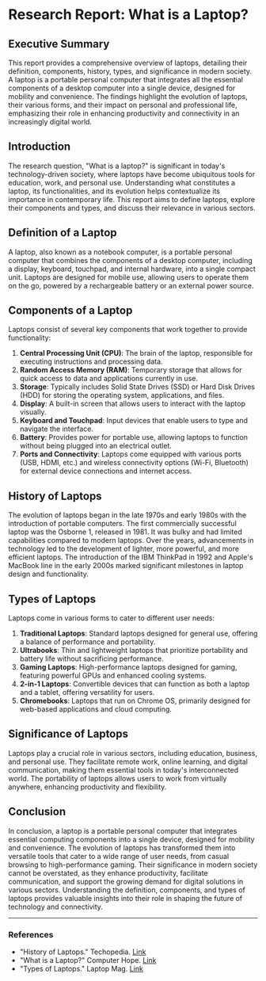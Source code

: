 # Research Report: What is a Laptop?

## Executive Summary

This report provides a comprehensive overview of laptops, detailing their definition, components, history, types, and significance in modern society. A laptop is a portable personal computer that integrates all the essential components of a desktop computer into a single device, designed for mobility and convenience. The findings highlight the evolution of laptops, their various forms, and their impact on personal and professional life, emphasizing their role in enhancing productivity and connectivity in an increasingly digital world.

## Introduction

The research question, "What is a laptop?" is significant in today's technology-driven society, where laptops have become ubiquitous tools for education, work, and personal use. Understanding what constitutes a laptop, its functionalities, and its evolution helps contextualize its importance in contemporary life. This report aims to define laptops, explore their components and types, and discuss their relevance in various sectors.

## Definition of a Laptop

A laptop, also known as a notebook computer, is a portable personal computer that combines the components of a desktop computer, including a display, keyboard, touchpad, and internal hardware, into a single compact unit. Laptops are designed for mobile use, allowing users to operate them on the go, powered by a rechargeable battery or an external power source.

## Components of a Laptop

Laptops consist of several key components that work together to provide functionality:

1. **Central Processing Unit (CPU)**: The brain of the laptop, responsible for executing instructions and processing data.
2. **Random Access Memory (RAM)**: Temporary storage that allows for quick access to data and applications currently in use.
3. **Storage**: Typically includes Solid State Drives (SSD) or Hard Disk Drives (HDD) for storing the operating system, applications, and files.
4. **Display**: A built-in screen that allows users to interact with the laptop visually.
5. **Keyboard and Touchpad**: Input devices that enable users to type and navigate the interface.
6. **Battery**: Provides power for portable use, allowing laptops to function without being plugged into an electrical outlet.
7. **Ports and Connectivity**: Laptops come equipped with various ports (USB, HDMI, etc.) and wireless connectivity options (Wi-Fi, Bluetooth) for external device connections and internet access.

## History of Laptops

The evolution of laptops began in the late 1970s and early 1980s with the introduction of portable computers. The first commercially successful laptop was the Osborne 1, released in 1981. It was bulky and had limited capabilities compared to modern laptops. Over the years, advancements in technology led to the development of lighter, more powerful, and more efficient laptops. The introduction of the IBM ThinkPad in 1992 and Apple's MacBook line in the early 2000s marked significant milestones in laptop design and functionality.

## Types of Laptops

Laptops come in various forms to cater to different user needs:

1. **Traditional Laptops**: Standard laptops designed for general use, offering a balance of performance and portability.
2. **Ultrabooks**: Thin and lightweight laptops that prioritize portability and battery life without sacrificing performance.
3. **Gaming Laptops**: High-performance laptops designed for gaming, featuring powerful GPUs and enhanced cooling systems.
4. **2-in-1 Laptops**: Convertible devices that can function as both a laptop and a tablet, offering versatility for users.
5. **Chromebooks**: Laptops that run on Chrome OS, primarily designed for web-based applications and cloud computing.

## Significance of Laptops

Laptops play a crucial role in various sectors, including education, business, and personal use. They facilitate remote work, online learning, and digital communication, making them essential tools in today's interconnected world. The portability of laptops allows users to work from virtually anywhere, enhancing productivity and flexibility.

## Conclusion

In conclusion, a laptop is a portable personal computer that integrates essential computing components into a single device, designed for mobility and convenience. The evolution of laptops has transformed them into versatile tools that cater to a wide range of user needs, from casual browsing to high-performance gaming. Their significance in modern society cannot be overstated, as they enhance productivity, facilitate communication, and support the growing demand for digital solutions in various sectors. Understanding the definition, components, and types of laptops provides valuable insights into their role in shaping the future of technology and connectivity.

---

### References

- "History of Laptops." Techopedia. [Link](https://www.techopedia.com)
- "What is a Laptop?" Computer Hope. [Link](https://www.computerhope.com/jargon/l/laptop.htm)
- "Types of Laptops." Laptop Mag. [Link](https://www.laptopmag.com)